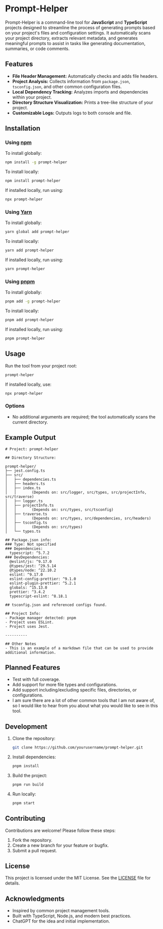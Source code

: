 # Prompt-Helper

Prompt-Helper is a command-line tool for **JavaScript** and **TypeScript** projects designed to streamline the process of generating prompts based on your project's files and configuration settings. It automatically scans your project directory, extracts relevant metadata, and generates meaningful prompts to assist in tasks like generating documentation, summaries, or code comments.

## Features

- **File Header Management:** Automatically checks and adds file headers.
- **Project Analysis:** Collects information from `package.json`, `tsconfig.json`, and other common configuration files.
- **Local Dependency Tracking:** Analyzes imports and dependencies within your project.
- **Directory Structure Visualization:** Prints a tree-like structure of your project.
- **Customizable Logs:** Outputs logs to both console and file.

## Installation

### Using [npm](https://www.npmjs.com/)

To install globally:

```bash
npm install -g prompt-helper
```

To install locally:

```bash
npm install prompt-helper
```

If installed locally, run using:

```bash
npx prompt-helper
```

### Using [Yarn](https://yarnpkg.com/)

To install globally:

```bash
yarn global add prompt-helper
```

To install locally:

```bash
yarn add prompt-helper
```

If installed locally, run using:

```bash
yarn prompt-helper
```

### Using [pnpm](https://pnpm.io)

To install globally:

```bash
pnpm add -g prompt-helper
```

To install locally:

```bash
pnpm add prompt-helper
```

If installed locally, run using:

```bash
pnpm prompt-helper
```

## Usage

Run the tool from your project root:

```bash
prompt-helper
```

If installed locally, use:

```bash
npx prompt-helper
```

### Options

- No additional arguments are required; the tool automatically scans the current directory.

## Example Output

```plaintext
# Project: prompt-helper

## Directory Structure:

prompt-helper/
├── jest.config.ts
├── src/
│   ├── dependencies.ts
│   ├── headers.ts
│   ├── index.ts
│   │       (Depends on: src/logger, src/types, src/projectInfo, src/traverse)
│   ├── logger.ts
│   ├── projectInfo.ts
│   │       (Depends on: src/types, src/tsconfig)
│   ├── traverse.ts
│   │       (Depends on: src/types, src/dependencies, src/headers)
│   ├── tsconfig.ts
│   │       (Depends on: src/types)
│   └── types.ts

## Package.json info:
### Type: Not specified
### Dependencies:
  typescript: ^5.7.2
### DevDependencies:
  @eslint/js: ^9.17.0
  @types/jest: ^29.5.14
  @types/node: ^22.10.2
  eslint: ^9.17.0
  eslint-config-prettier: ^9.1.0
  eslint-plugin-prettier: ^5.2.1
  globals: ^15.13.0
  prettier: ^3.4.2
  typescript-eslint: ^8.18.1

## tsconfig.json and referenced configs found.

## Project Info:
- Package manager detected: pnpm
- Project uses ESLint.
- Project uses Jest.

----------

## Other Notes
- This is an example of a markdown file that can be used to provide additional information.
```

## Planned Features
- Test with full coverage.
- Add support for more file types and configurations.
- Add support including/excluding specific files, directories, or configurations.
- I am sure there are a lot of other common tools that I am not aware of, so I would like to hear from you about what you would like to see in this tool.

## Development

1. Clone the repository:

    ```bash
    git clone https://github.com/yourusername/prompt-helper.git
    ```

2. Install dependencies:

    ```bash
    pnpm install
    ```

3. Build the project:

    ```bash
    pnpm run build
    ```

4. Run locally:

    ```bash
    pnpm start
    ```

## Contributing

Contributions are welcome! Please follow these steps:

1. Fork the repository.
2. Create a new branch for your feature or bugfix.
3. Submit a pull request.

## License

This project is licensed under the MIT License. See the [LICENSE](LICENSE) file for details.

## Acknowledgments

- Inspired by common project management tools.
- Built with TypeScript, Node.js, and modern best practices.
- ChatGPT for the idea and initial implementation.
